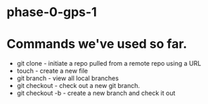 # phase-0-gps-1

# Commands we've used so far.

* git clone - initiate a repo pulled from a remote repo using a URL
* touch - create a new file
* git branch - view all local branches
* git checkout - check out a new git branch.
* git checkout -b - create a new branch and check it out
